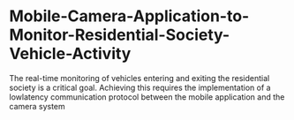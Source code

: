 # Mobile-Camera-Application-to-Monitor-Residential-Society-Vehicle-Activity
The real-time monitoring of vehicles entering and exiting the residential society is a critical goal. Achieving this requires the implementation of a lowlatency communication protocol between the mobile application and the camera system
